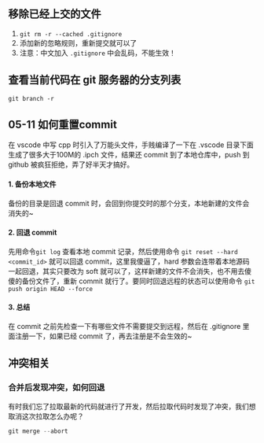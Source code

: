 ## 移除已经上交的文件

1. `git rm -r --cached .gitignore`
2. 添加新的忽略规则，重新提交就可以了 
3. 注意：中文加入 `.gitignore` 中会乱码，不能生效！



## 查看当前代码在 git 服务器的分支列表

`git branch -r`



## 05-11 如何重置commit

在 vscode 中写 cpp 时引入了万能头文件，手贱编译了一下在 .vscode 目录下面生成了很多大于100M的 .ipch 文件，结果还 commit 到了本地仓库中，push 到 github 被疯狂拒绝，弄了好半天才搞好。



#### 1. 备份本地文件

备份的目录是回退 commit 时，会回到你提交时的那个分支，本地新建的文件会消失的~

#### 2. 回退 commit

先用命令```git log``` 查看本地 commit 记录，然后使用命令 ```git reset --hard <commit_id>``` 就可以回退 commit，这里我傻逼了，hard 参数会连带着本地源码一起回退，其实只要改为 soft 就可以了，这样新建的文件不会消失，也不用去傻傻的备份文件了，重新 commit 就行了。要同时回退远程的状态可以使用命令 ```git push origin HEAD --force``` 

#### 3. 总结

在 commit 之前先检查一下有哪些文件不需要提交到远程，然后在 .gitignore 里面注册一下，如果已经 commit 了，再去注册是不会生效的~



## 冲突相关

### 合并后发现冲突，如何回退

有时我们忘了拉取最新的代码就进行了开发，然后拉取代码时发现了冲突，我们想取消这次拉取怎么办呢？

```c
git merge --abort
```

